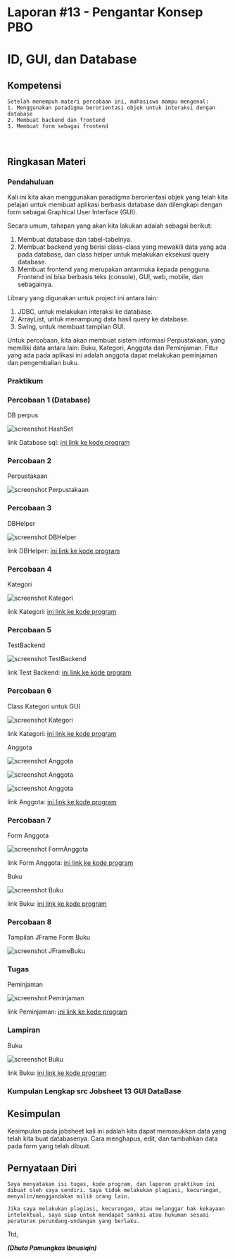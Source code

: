# Laporan #13 - Pengantar Konsep PBO

# ID, GUI, dan Database

## Kompetensi

	Setelah menempuh materi percobaan ini, mahasiswa mampu mengenal:  
	1. Menggunakan paradigma berorientasi objek untuk interaksi dengan database 
	2. Membuat backend dan frontend 
	3. Membuat form sebagai frontend
  

## Ringkasan Materi

### Pendahuluan

Kali ini kita akan menggunakan paradigma berorientasi objek yang telah kita pelajari untuk membuat aplikasi berbasis database dan dilengkapi dengan form sebagai Graphical User Interface (GUI).

Secara umum, tahapan yang akan kita lakukan adalah sebagai berikut: 

1. Membuat database dan tabel-tabelnya. 
2. Membuat backend yang berisi class-class yang mewakili data yang ada pada database, dan class helper untuk melakukan eksekusi query database. 
3. Membuat frontend yang merupakan antarmuka kepada pengguna. Frontend ini bisa berbasis teks (console), GUI, web, mobile, dan sebagainya.  

Library yang digunakan untuk project ini antara lain:

1. JDBC, untuk melakukan interaksi ke database. 
2. ArrayList, untuk menampung data hasil query ke database. 
3. Swing, untuk membuat tampilan GUI. 

Untuk percobaan, kita akan membuat sistem informasi Perpustakaan, yang memiliki data antara lain: Buku, Kategori, Anggota dan Peminjaman. Fitur yang ada pada aplikasi ini adalah anggota dapat melakukan peminjaman dan pengembalian buku. 

### Praktikum

### Percobaan 1 (Database) 

DB perpus

![screenshot HashSet](img/percobaan1.PNG)

link Database sql: [ini  link ke kode program](../../src/13_ID_GUI_Database/dbperpus.sql)

### Percobaan 2

Perpustakaan

![screenshot Perpustakaan](img/Percobaan2.PNG)

### Percobaan 3 

DBHelper

![screenshot DBHelper](img/Percobaan3.PNG)

link DBHelper: [ini  link ke kode program](../../src/13_ID_GUI_Database/backend/DBHelper1921743014Dhuta.java)

### Percobaan 4

Kategori

![screenshot Kategori](img/Percobaan4.PNG)

link Kategori: [ini  link ke kode program](../../src/13_ID_GUI_Database/backend/Kategori1921743014Dhuta.form)

### Percobaan 5

TestBackend

![screenshot TestBackend](img/Percobaan5.PNG)

link Test Backend: [ini  link ke kode program](../../src/13_ID_GUI_Database/frontend/TestBackend1921743014Dhuta.java)

### Percobaan 6

Class Kategori untuk GUI

![screenshot Kategori](img/Percobaan6.1.PNG)

link Kategori: [ini  link ke kode program](../../src/13_ID_GUI_Database/frontend/FrmKategori1921743014Dhuta.java)

Anggota

![screenshot Anggota](img/anggotajava.PNG)

![screenshot Anggota](img/Percobaan6.PNG)

![screenshot Anggota](img/Percobaan6.3.PNG)

link Anggota: [ini  link ke kode program](../../src/13_ID_GUI_Database/frontend/FrmAnggota1921743014Dhuta.java)

### Percobaan 7

Form Anggota

![screenshot FormAnggota](img/Percobaan7.PNG)

link Form Anggota: [ini  link ke kode program](../../src/13_ID_GUI_Database/frontend/FrmAnggota1921743014Dhuta.java)

Buku

![screenshot Buku](img/Percobaan6.2.PNG)

link Buku: [ini  link ke kode program](../../src/13_ID_GUI_Database/frontend/FrmBuku1921743014Dhuta.java)

### Percobaan 8

Tampilan JFrame Form Buku

![screenshot JFrameBuku](img/Percobaan8.PNG)

### Tugas

Peminjaman

![screenshot Peminjaman](img/Tugas.PNG)

link Peminjaman: [ini  link ke kode program](../../src/13_ID_GUI_Database/frontend/FrmPeminjaman1921743014Dhuta.java)

### Lampiran

Buku

![screenshot Buku](img/Lampiran.PNG)

link Buku: [ini  link ke kode program](../../src/13_ID_GUI_Database/frontend/FrmBuku1921743014Dhuta.java)

### Kumpulan Lengkap src Jobsheet 13 GUI DataBase

## Kesimpulan

Kesimpulan pada jobsheet kali ini adalah kita dapat memasukkan data yang telah kita buat databasenya. Cara menghapus, edit, dan tambahkan data pada form yang telah dibuat.

## Pernyataan Diri

	Saya menyatakan isi tugas, kode program, dan laporan praktikum ini dibuat oleh saya sendiri. Saya tidak melakukan plagiasi, kecurangan, menyalin/menggandakan milik orang lain.

	Jika saya melakukan plagiasi, kecurangan, atau melanggar hak kekayaan intelektual, saya siap untuk mendapat sanksi atau hukuman sesuai peraturan perundang-undangan yang berlaku.

Ttd,

***(Dhuta Pamungkas Ibnusiqin)***
